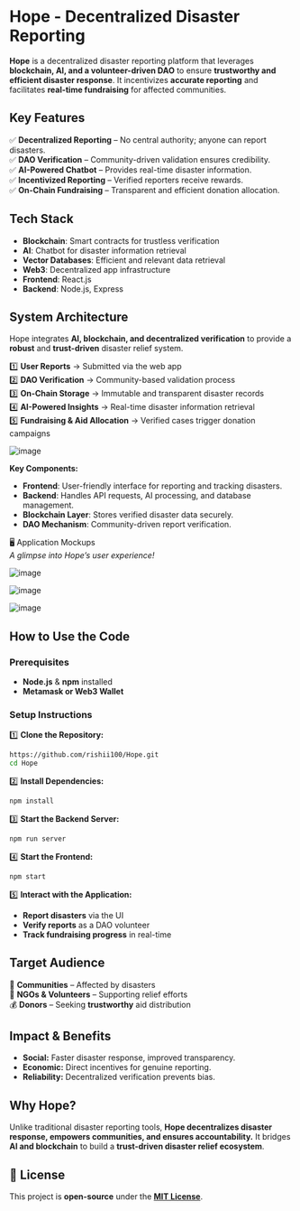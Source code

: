 #  Hope - Decentralized Disaster Reporting

**Hope** is a decentralized disaster reporting platform that leverages **blockchain, AI, and a volunteer-driven DAO** to ensure **trustworthy and efficient disaster response**. It incentivizes **accurate reporting** and facilitates **real-time fundraising** for affected communities.  


##  Key Features  
✅ **Decentralized Reporting** – No central authority; anyone can report disasters.  
✅ **DAO Verification** – Community-driven validation ensures credibility.  
✅ **AI-Powered Chatbot** – Provides real-time disaster information.  
✅ **Incentivized Reporting** – Verified reporters receive rewards.  
✅ **On-Chain Fundraising** – Transparent and efficient donation allocation.  

##  Tech Stack  
- **Blockchain**: Smart contracts for trustless verification  
- **AI**: Chatbot for disaster information retrieval  
- **Vector Databases**: Efficient and relevant data retrieval  
- **Web3**: Decentralized app infrastructure  
- **Frontend**: React.js  
- **Backend**: Node.js, Express  

##  System Architecture  
Hope integrates **AI, blockchain, and decentralized verification** to provide a **robust** and **trust-driven** disaster relief system.

1️⃣ **User Reports** → Submitted via the web app  
2️⃣ **DAO Verification** → Community-based validation process  
3️⃣ **On-Chain Storage** → Immutable and transparent disaster records  
4️⃣ **AI-Powered Insights** → Real-time disaster information retrieval  
5️⃣ **Fundraising & Aid Allocation** → Verified cases trigger donation campaigns  

![image](https://github.com/user-attachments/assets/67d49e84-ce3c-466f-9d95-abbd57cef941)


 **Key Components:**  
- **Frontend**: User-friendly interface for reporting and tracking disasters.  
- **Backend**: Handles API requests, AI processing, and database management.  
- **Blockchain Layer**: Stores verified disaster data securely.  
- **DAO Mechanism**: Community-driven report verification.  

 🖥️ Application Mockups  
 *A glimpse into Hope’s user experience!* 

![image](https://github.com/user-attachments/assets/74f44782-de4a-4420-8f5c-eb5a5e3322d7)

![image](https://github.com/user-attachments/assets/a5bca8cf-3d93-4dca-ab96-00c14bdaa13f)

![image](https://github.com/user-attachments/assets/5b9eea5a-d802-41b4-8d04-3bf33957cc6b)

##  How to Use the Code  

###  Prerequisites  
- **Node.js** & **npm** installed  
- **Metamask or Web3 Wallet**  

###  Setup Instructions  
1️⃣ **Clone the Repository:**  
```sh
https://github.com/rishii100/Hope.git
cd Hope
```
2️⃣ **Install Dependencies:**  
```sh
npm install
```
3️⃣ **Start the Backend Server:**  
```sh
npm run server
```
4️⃣ **Start the Frontend:**  
```sh
npm start
```
5️⃣ **Interact with the Application:**  
- **Report disasters** via the UI  
- **Verify reports** as a DAO volunteer  
- **Track fundraising progress** in real-time  

##  Target Audience  
👥 **Communities** – Affected by disasters  
🚀 **NGOs & Volunteers** – Supporting relief efforts  
💰 **Donors** – Seeking **trustworthy** aid distribution  

##  Impact & Benefits  
- **Social:** Faster disaster response, improved transparency.  
- **Economic:** Direct incentives for genuine reporting.  
- **Reliability:** Decentralized verification prevents bias.  

##  Why Hope?  
Unlike traditional disaster reporting tools, **Hope decentralizes disaster response, empowers communities, and ensures accountability.** It bridges **AI and blockchain** to build a **trust-driven disaster relief ecosystem**.  

## 📜 License  
This project is **open-source** under the **[MIT License](LICENSE)**.  
